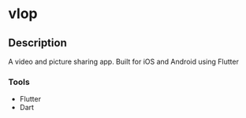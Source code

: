 # vlop

## Description

A video and picture sharing app. Built for iOS and Android using Flutter

### Tools

- Flutter
- Dart
